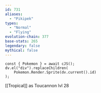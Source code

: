 ```yaml
---
id: 731
aliases:
  - "Pikipek"
types:
  - "Normal"
  - "Flying"
evolution-chain: 377
base-stats: 265
legendary: false
mythical: false
---
```

```dataviewjs
const { Pokemon } = await cJS();
dv.el("div").replaceChildren(
	Pokemon.Render.Sprite(dv.current().id)
);
```

[[Tropical]] as Toucannon lvl 28
